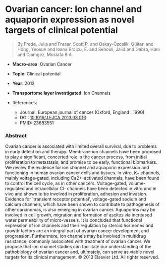 # Ovarian cancer: Ion channel and aquaporin expression as novel targets of clinical potential

> By Frede, Julia and Fraser, Scott P. and Oskay-Özcelik, Gülten and Hong, Yeosun and Ioana Braicu, E. and Sehouli, Jalid and Gabra, Hani and Djamgoz, Mustafa B.A.

- **Macro-area**: Ovarian Cancer
- **Topic**: Clinical potential
- **Year**: 2013
- **Transportome layer investigated**: Ion Channels

- References:
  - Journal: European journal of cancer (Oxford, England : 1990)
  - DOI: [10.1016/J.EJCA.2013.03.016](https://doi.org/10.1016/J.EJCA.2013.03.016)
  - PMID: 23683551

### Abstract

Ovarian cancer is associated with limited overall survival, due to problems in early detection and therapy. Membrane ion channels have been proposed to play a significant, concerted role in the cancer process, from initial proliferation to metastasis, and promise to be early, functional biomarkers. We review the evidence for ion channel and aquaporin expression and functioning in human ovarian cancer cells and tissues. In vitro, K+ channels, mainly voltage-gated, including Ca2+-activated channels, have been found to control the cell cycle, as in other cancers. Voltage-gated, volume-regulated and intracellular Cl- channels have been detected in vitro and in vivo and shown to be involved in proliferation, adhesion and invasion. Evidence for 'transient receptor potential', voltage-gated sodium and calcium channels, which have been shown to contribute to pathogenesis of other carcinomas, is also emerging in ovarian cancer. Aquaporins may be involved in cell growth, migration and formation of ascites via increased water permeability of micro-vessels. It is concluded that functional expression of ion channels and their regulation by steroid hormones and growth factors are an integral part of ovarian cancer development and progression. Furthermore, ion channels may be involved in multidrug resistance, commonly associated with treatment of ovarian cancer. We propose that ion channel studies can facilitate our understanding of the pathobiology of ovarian cancer and, ultimately, can serve as viable novel targets for its clinical management. © 2013 Elsevier Ltd. All rights reserved.
